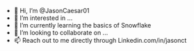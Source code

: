 - 👋 Hi, I’m @JasonCaesar01
- 👀 I’m interested in ...
- 🌱 I’m currently learning the basics of Snowflake
- 💞️ I’m looking to collaborate on ...
- 📫 Reach out to me directly through Linkedin.com/in/jasonct

<!---
JasonCaesar01/JasonCaesar01 is a ✨ special ✨ repository because its `README.md` (this file) appears on your GitHub profile.
You can click the Preview link to take a look at your changes.
--->
